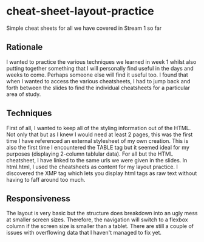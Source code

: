 # cheat-sheet-layout-practice
Simple cheat sheets for all we have covered in Stream 1 so far

## Rationale
I wanted to practice the various techniques we learned in week 1 whilst also putting together something that I will personally find useful in the days and weeks to come.  Perhaps someone else will find it useful too.
I found that when I wanted to access the various cheatsheets, I had to jump back and forth between the slides to find the individual cheatsheets for a particular area of study.  

## Techniques
First of all, I wanted to keep all of the styling information out of the HTML. Not only that but as I knew I would need at least 2 pages, this was the first time I have referenced an external stylesheet of my own creation.
This is also the first time I encountered the TABLE tag but it seemed ideal for my purposes (displaying 2-column tablular data).
For all but the HTML cheatsheet, I have linked to the same urls we were given in the slides.  In html.html, I used the cheatsheets as content for my layout practice.
I discovered the XMP tag which lets you display html tags as raw text without having to faff around too much.

## Responsiveness
The layout is very basic but the structure does breakdown into an ugly mess at smaller screen sizes.  Therefore, the navigation will switch to a flexbox column if the screen size is smaller than a tablet.
There are still a couple of issues with overflowing data that I haven't managed to fix yet.
